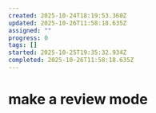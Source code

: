 ```yaml
---
created: 2025-10-24T18:19:53.360Z
updated: 2025-10-26T11:58:18.635Z
assigned: ""
progress: 0
tags: []
started: 2025-10-25T19:35:32.934Z
completed: 2025-10-26T11:58:18.635Z
---
```


# make a review mode

